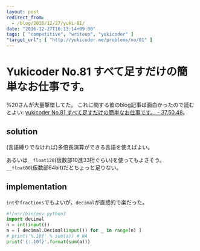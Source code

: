 ```yaml
---
layout: post
redirect_from:
  - /blog/2016/12/27/yuki-81/
date: "2016-12-27T16:13:14+09:00"
tags: [ "competitive", "writeup", "yukicoder" ]
"target_url": [ "http://yukicoder.me/problems/no/81" ]
---
```


# Yukicoder No.81 すべて足すだけの簡単なお仕事です。

%20さんが大量撃墜してた。
これに関する彼のblog記事は面白かったので読むとよい: [yukicoder No.81 すべて足すだけの簡単なお仕事です。 - 37.50.48](http://i-i.hatenablog.jp/entry/2016/12/29/021501)。

## solution

(言語縛りでなければ)多倍長演算ができる言語を使えばよい。

あるいは`__float128`(仮数部$10$進$33$桁ぐらい)を使ってもよさそう。
`__float80`(仮数部$64$bit)だとちょっと足りない。

## implementation

`int`や`fractions`でもよいが、`decimal`が直接的で楽だった。

``` python
#!/usr/bin/env python3
import decimal
n = int(input())
a = [ decimal.Decimal(input()) for _ in range(n) ]
# print('%.10f' % sum(a)) # WA
print('{:.10f}'.format(sum(a)))
```
